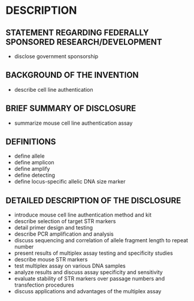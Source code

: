 # DESCRIPTION

## STATEMENT REGARDING FEDERALLY SPONSORED RESEARCH/DEVELOPMENT

- disclose government sponsorship

## BACKGROUND OF THE INVENTION

- describe cell line authentication

## BRIEF SUMMARY OF DISCLOSURE

- summarize mouse cell line authentication assay

## DEFINITIONS

- define allele
- define amplicon
- define amplify
- define detecting
- define locus-specific allelic DNA size marker

## DETAILED DESCRIPTION OF THE DISCLOSURE

- introduce mouse cell line authentication method and kit
- describe selection of target STR markers
- detail primer design and testing
- describe PCR amplification and analysis
- discuss sequencing and correlation of allele fragment length to repeat number
- present results of multiplex assay testing and specificity studies
- describe mouse STR markers
- test multiplex assay on various DNA samples
- analyze results and discuss assay specificity and sensitivity
- evaluate stability of STR markers over passage numbers and transfection procedures
- discuss applications and advantages of the multiplex assay

